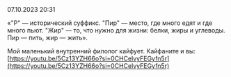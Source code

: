 <div class="article-publication-date">
    <time datetime="2023-10-07 20:31">07.10.2023 20:31</time>
</div>

«"Р" — исторический суффикс. "Пир" — место, где много едят и где много пьют. "Жир" — то, что нужно для жизни: белки, жиры и углеводы. Пир — пить, жир — жить». 

Мой маленький внутренний филолог кайфует. Кайфаните и вы: [https://youtu.be/5Cz13YZH66o?si=0CHCelvyFEGyfn5r](https://youtu.be/5Cz13YZH66o?si=0CHCelvyFEGyfn5r)